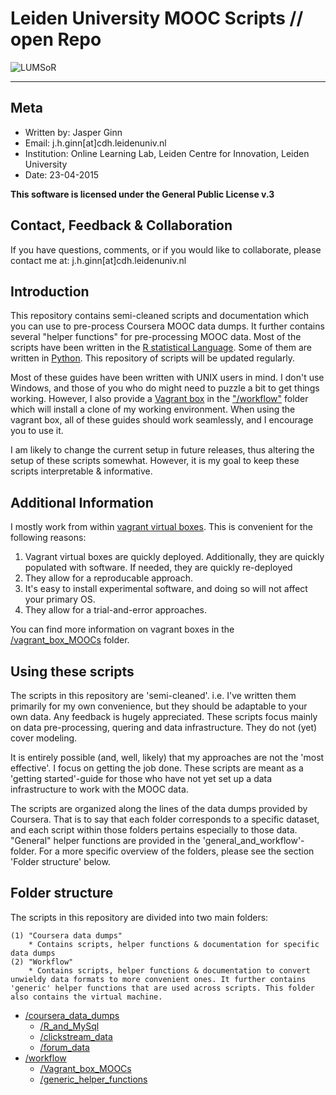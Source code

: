 # Leiden University MOOC Scripts // open Repo

![LUMSoR](https://dl.dropboxusercontent.com/u/38011066/CFI/plots/Lucsor.png)

-----------

## Meta

- Written by: Jasper Ginn
- Email: j.h.ginn[at]cdh.leidenuniv.nl
- Institution: Online Learning Lab, Leiden Centre for Innovation, Leiden University
- Date: 23-04-2015

**This software is licensed under the General Public License v.3** 

## Contact, Feedback & Collaboration

If you have questions, comments, or if you would like to collaborate, please contact me at: j.h.ginn[at]cdh.leidenuniv.nl

## Introduction

This repository contains semi-cleaned scripts and documentation which you can use to pre-process Coursera MOOC data dumps. It further contains several "helper functions" for pre-processing MOOC data. Most of the scripts have been written in the [R statistical Language](http://www.r-project.org/). Some of them are written in [Python](https://www.python.org/). This repository of scripts will be updated regularly.

Most of these guides have been written with UNIX users in mind. I don't use Windows, and those of you who do might need to puzzle a bit to get things working. However, I also provide a [Vagrant box](http://docs.vagrantup.com/v2/boxes.html) in the ["/workflow"](https://github.com/JasperHG90/MOOCs/tree/master/workflow/Vagrant_box_MOOCs) folder which will install a clone of my working environment. When using the vagrant box, all of these guides should work seamlessly, and I encourage you to use it.

I am likely to change the current setup in future releases, thus altering the setup of these scripts somewhat. However, it is my goal to keep these scripts interpretable & informative.

## Additional Information

I mostly work from within [vagrant virtual boxes](http://docs.vagrantup.com/v2/boxes.html). This is convenient for the following reasons:

1. Vagrant virtual boxes are quickly deployed. Additionally, they are quickly populated with software. If needed, they are quickly re-deployed
2. They allow for a reproducable approach. 
3. It's easy to install experimental software, and doing so will not affect your primary OS.
4. They allow for a trial-and-error approaches.

You can find more information on vagrant boxes in the [/vagrant_box_MOOCs](https://github.com/JasperHG90/MOOCs/tree/master/workflow/Vagrant_box_MOOCs) folder. 

## Using these scripts

The scripts in this repository are 'semi-cleaned'. i.e. I've written them primarily for my own convenience, but they should be adaptable to your own data. Any feedback is hugely appreciated. These scripts focus mainly on data pre-processing, quering and data infrastructure. They do not (yet) cover modeling.

It is entirely possible (and, well, likely) that my approaches are not the 'most effective'. I focus on getting the job done. These scripts are meant as a 'getting started'-guide for those who have not yet set up a data infrastructure to work with the MOOC data.

The scripts are organized along the lines of the data dumps provided by Coursera. That is to say that each folder corresponds to a specific dataset, and each script within those folders pertains especially to those data. "General" helper functions are provided in the 'general_and_workflow'-folder. For a more specific overview of the folders, please see the section 'Folder structure' below.

## Folder structure

The scripts in this repository are divided into two main folders:

	(1) "Coursera data dumps"
		* Contains scripts, helper functions & documentation for specific data dumps
	(2) "Workflow"
		* Contains scripts, helper functions & documentation to convert unwieldy data formats to more convenient ones. It further contains 'generic' helper functions that are used across scripts. This folder also contains the virtual machine. 

- [/coursera_data_dumps](https://github.com/JasperHG90/MOOCs/tree/master/coursera_data_dumps)
	- [/R_and_MySql](https://github.com/JasperHG90/MOOCs/tree/master/coursera_data_dumps/R_and_MySQL)
	- [/clickstream_data](https://github.com/JasperHG90/MOOCs/tree/master/coursera_data_dumps/clickstream_data)
	- [/forum_data](https://github.com/JasperHG90/MOOCs/tree/master/coursera_data_dumps/forum_data)
- [/workflow](https://github.com/JasperHG90/MOOCs/tree/master/workflow)
	- [/Vagrant_box_MOOCs](https://github.com/JasperHG90/MOOCs/tree/master/workflow/Vagrant_box_MOOCs)
	- [/generic_helper_functions](https://github.com/JasperHG90/MOOCs/tree/master/workflow/generic_helper_functions)

